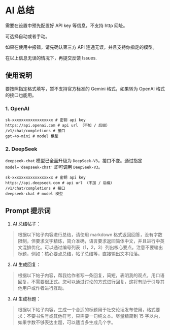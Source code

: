 # AI 总结

需要在设置中预先配置好 API key 等信息，不支持 http 网址。

可选择自动或者手动。

如果在使用中报错，请先确认第三方 API 连通无误，并且支持你指定的模型。

在以上信息无误的情况下，再提交反馈 Issues.

## 使用说明

要按照指定格式填写，暂不支持官方标准的 Gemini 格式，如果转为 OpenAI 格式的接口也能用。

### 1. OpenAI

```shell
sk-xxxxxxxxxxxxxxxxxx # 密钥 api key
https://api.openai.com # api url （不加 / 后缀）
/v1/chat/completions # 接口
gpt-4o-mini # model 模型
```

### 2. DeepSeek

`deepseek-chat` 模型已全面升级为 `DeepSeek-V3`，接口不变。通过指定 `model='deepseek-chat'` 即可调用 `DeepSeek-V3`。

```shell
sk-xxxxxxxxxxxxxxxxxx # 密钥 api key
https://api.deepseek.com # api url （不加 / 后缀）
/v1/chat/completions # 接口
deepseek-chat # model 模型
```

## Prompt 提示词

1. AI 总结帖子：
> 根据以下帖子内容进行总结，请使用 markdown 格式返回回答，没有字数限制，但要求文字精炼，简介准确，语言要求返回简体中文，并且进行中英文混排优化。可以通过编号列表（1，2，3）列出核心要点。注意不要输出标题，例如：核心要点总结，帖子总结等，直接输出文本段落。

2. AI 生成回复：
> 根据以下帖子内容，帮我给作者写一条回复，简短，表明我的观点，用口语回复，不需要很正式。您可以通过讨论的方式进行回复，这将有助于引导其他用户或作者进行互动。

3. AI 生成标题：
> 根据以下帖子内容，生成一个合适的标题用于社交论坛发布使用，格式要求：不要书名号或其他符号，只需要一句纯文本。尽量精简到 15 字以内，如果字数不够表达主题，可以适当多生成几个字。
